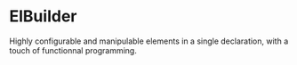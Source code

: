 # ElBuilder

Highly configurable and manipulable elements in a single declaration, with a touch of functionnal programming.